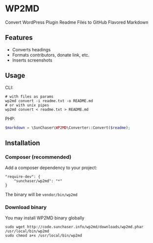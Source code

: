 # WP2MD

Convert WordPress Plugin Readme Files to GitHub Flavored Markdown

## Features

* Converts headings
* Formats contributors, donate link, etc.
* Inserts screenshots

## Usage

CLI:

    # with files as params
    wp2md convert -i readme.txt -o README.md
    # or with unix pipes
    wp2md convert < readme.txt > README.md


PHP:

```php
$markdown = \SunChaser\WP2MD\Converter::Convert($readme);
```

## Installation

### Composer (recommended)

Add a composer dependency to your project:

    "require-dev": {
        "sunchaser/wp2md": "*"
    }

The binary will be ```vendor/bin/wp2md```

### Download binary

You may install WP2MD binary globally

    sudo wget http://code.sunchaser.info/wp2md/downloads/wp2md.phar /usr/local/bin/wp2md
    sudo chmod a+x /usr/local/bin/wp2md
